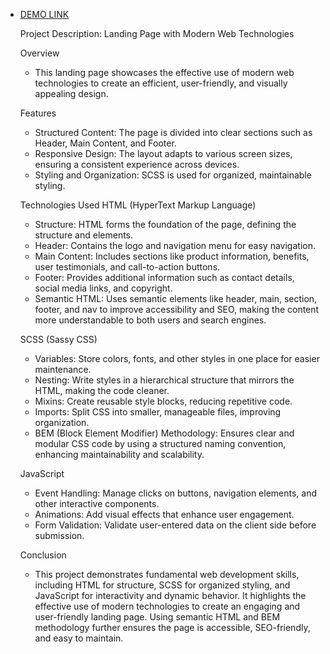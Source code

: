 - [DEMO LINK](https://Ihor-Prodan.github.io/landing-page-BO-/)

  Project Description: Landing Page with Modern Web Technologies

  Overview
   - This landing page showcases the effective use of modern web technologies to create an efficient, user-friendly, and visually appealing design.

  Features
   - Structured Content: The page is divided into clear sections such as Header, Main Content, and Footer.
   - Responsive Design: The layout adapts to various screen sizes, ensuring a consistent experience across devices.
   - Styling and Organization: SCSS is used for organized, maintainable styling.

  Technologies Used
    HTML (HyperText Markup Language)
    - Structure: HTML forms the foundation of the page, defining the structure and elements.
    - Header: Contains the logo and navigation menu for easy navigation.
    - Main Content: Includes sections like product information, benefits, user testimonials, and call-to-action buttons.
    - Footer: Provides additional information such as contact details, social media links, and copyright.
    - Semantic HTML: Uses semantic elements like header, main, section, footer, and nav to improve accessibility and SEO, making the content more understandable to both users and search engines.

  SCSS (Sassy CSS)
    - Variables: Store colors, fonts, and other styles in one place for easier maintenance.
    - Nesting: Write styles in a hierarchical structure that mirrors the HTML, making the code cleaner.
    - Mixins: Create reusable style blocks, reducing repetitive code.
    - Imports: Split CSS into smaller, manageable files, improving organization.
    - BEM (Block Element Modifier) Methodology: Ensures clear and modular CSS code by using a structured naming convention, enhancing maintainability and scalability.

  JavaScript
    - Event Handling: Manage clicks on buttons, navigation elements, and other interactive components.
    - Animations: Add visual effects that enhance user engagement.
    - Form Validation: Validate user-entered data on the client side before submission.

  Conclusion
    - This project demonstrates fundamental web development skills, including HTML for structure, SCSS for organized styling, and JavaScript for interactivity and dynamic behavior. It highlights the effective use of modern technologies to create an engaging and user-friendly landing page. Using semantic HTML and BEM methodology further ensures the page is accessible, SEO-friendly, and easy to maintain.


